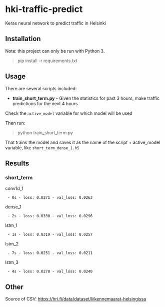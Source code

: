 # hki-traffic-predict

Keras neural network to predict traffic in Helsinki

## Installation

Note: this project can only be run with Python 3.

> pip install -r requirements.txt

## Usage

There are several scripts included:

- **train_short_term.py** - Given the statistics for past 3 hours, make traffic predictions for the next 4 hours

Check the `active_model` variable for which model will be used

Then run:

> python train_short_term.py

That trains the model and saves it as the name of the script + active\_model variable, like `short_term_dense_1.h5`

## Results

### short_term

conv1d_1

` - 0s - loss: 0.0271 - val_loss: 0.0263`

dense_1

` - 2s - loss: 0.0330 - val_loss: 0.0296`

lstm_1

` - 1s - loss: 0.0319 - val_loss: 0.0257`

lstm_2

` - 7s - loss: 0.0251 - val_loss: 0.0211`

lstm_3

` - 4s - loss: 0.0278 - val_loss: 0.0240`

## Other

Source of CSV: https://hri.fi/data/dataset/liikennemaarat-helsingissa
